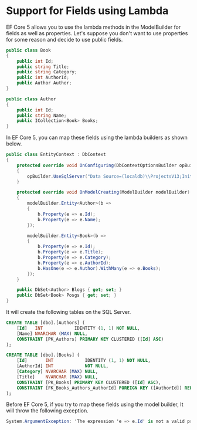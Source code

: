 # Support for Fields using Lambda

EF Core 5 allows you to use the lambda methods in the ModelBuilder for fields as well as properties. Let's suppose you don't want to use properties for some reason and decide to use public fields.

```csharp
public class Book
{
    public int Id;
    public string Title;
    public string Category;
    public int AuthorId;
    public Author Author;
}

public class Author
{
    public int Id;
    public string Name;
    public ICollection<Book> Books;
}
```

In EF Core 5, you can map these fields using the lambda builders as shown below. 

```csharp
public class EntityContext : DbContext
{
    protected override void OnConfiguring(DbContextOptionsBuilder opBuilder)
    {
        opBuilder.UseSqlServer("Data Source=(localdb)\\ProjectsV13;Initial Catalog=BookContextDb;");
    }

    protected override void OnModelCreating(ModelBuilder modelBuilder)
    {
        modelBuilder.Entity<Author>(b =>
        {
            b.Property(e => e.Id);
            b.Property(e => e.Name);
        });

        modelBuilder.Entity<Book>(b =>
        {
            b.Property(e => e.Id);
            b.Property(e => e.Title);
            b.Property(e => e.Category);
            b.Property(e => e.AuthorId);
            b.HasOne(e => e.Author).WithMany(e => e.Books);
        });
    }

    public DbSet<Author> Blogs { get; set; }
    public DbSet<Book> Posgs { get; set; }
}
```

It will create the following tables on the SQL Server.

```sql
CREATE TABLE [dbo].[Authors] (
    [Id]   INT            IDENTITY (1, 1) NOT NULL,
    [Name] NVARCHAR (MAX) NULL,
    CONSTRAINT [PK_Authors] PRIMARY KEY CLUSTERED ([Id] ASC)
);

CREATE TABLE [dbo].[Books] (
    [Id]       INT            IDENTITY (1, 1) NOT NULL,
    [AuthorId] INT            NOT NULL,
    [Category] NVARCHAR (MAX) NULL,
    [Title]    NVARCHAR (MAX) NULL,
    CONSTRAINT [PK_Books] PRIMARY KEY CLUSTERED ([Id] ASC),
    CONSTRAINT [FK_Books_Authors_AuthorId] FOREIGN KEY ([AuthorId]) REFERENCES [dbo].[Authors] ([Id]) ON DELETE CASCADE
);
```

Before EF Core 5, if you try to map these fields using the model builder, It will throw the following exception.

```csharp
System.ArgumentException: 'The expression 'e => e.Id' is not a valid property expression. The expression should represent a simple property access: 't => t.MyProperty'. (Parameter 'propertyAccessExpression')'
```



